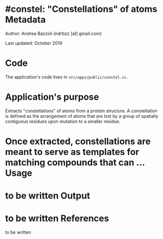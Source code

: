 #constel: "Constellations" of atoms
Metadata
========

Author: Andrea Bazzoli (ndrbzz [at] gmail.com)

Last updated: October 2019

Code
====

The application's code lives in `src/apps/public/constel.cc`.

Application's purpose
===================
Extracts "constellations" of atoms from a protein structure. A constellation is defined as the arrangement of atoms that are lost by a group of spatially contiguous residues upon mutation to a smaller residue.

Once extracted, constellations are meant to serve as templates for matching compounds that can ...
Usage
=====
to be written
Output 
======
to be written
References
==========
to be written
